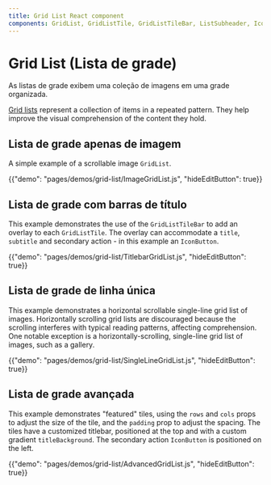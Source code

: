 ```yaml
---
title: Grid List React component
components: GridList, GridListTile, GridListTileBar, ListSubheader, IconButton
---
```

# Grid List (Lista de grade)

<p class="description">As listas de grade exibem uma coleção de imagens em uma grade organizada.</p>

[Grid lists](https://material.io/design/components/image-lists.html) represent a collection of items in a repeated pattern. They help improve the visual comprehension of the content they hold.

## Lista de grade apenas de imagem

A simple example of a scrollable image `GridList`.

{{"demo": "pages/demos/grid-list/ImageGridList.js", "hideEditButton": true}}

## Lista de grade com barras de título

This example demonstrates the use of the `GridListTileBar` to add an overlay to each `GridListTile`. The overlay can accommodate a `title`, `subtitle` and secondary action - in this example an `IconButton`.

{{"demo": "pages/demos/grid-list/TitlebarGridList.js", "hideEditButton": true}}

## Lista de grade de linha única

This example demonstrates a horizontal scrollable single-line grid list of images. Horizontally scrolling grid lists are discouraged because the scrolling interferes with typical reading patterns, affecting comprehension. One notable exception is a horizontally-scrolling, single-line grid list of images, such as a gallery.

{{"demo": "pages/demos/grid-list/SingleLineGridList.js", "hideEditButton": true}}

## Lista de grade avançada

This example demonstrates "featured" tiles, using the `rows` and `cols` props to adjust the size of the tile, and the `padding` prop to adjust the spacing. The tiles have a customized titlebar, positioned at the top and with a custom gradient `titleBackground`. The secondary action `IconButton` is positioned on the left.

{{"demo": "pages/demos/grid-list/AdvancedGridList.js", "hideEditButton": true}}